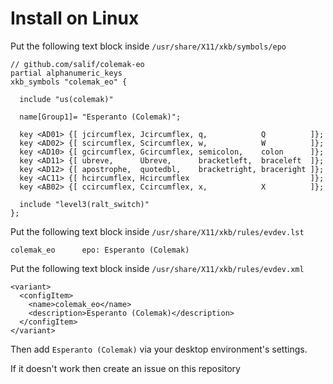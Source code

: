 # Install on Linux

Put the following text block inside `/usr/share/X11/xkb/symbols/epo`

```
// github.com/salif/colemak-eo
partial alphanumeric_keys
xkb_symbols "colemak_eo" {

  include "us(colemak)"

  name[Group1]= "Esperanto (Colemak)";

  key <AD01> {[ jcircumflex, Jcircumflex, q,            Q          ]};
  key <AD02> {[ scircumflex, Scircumflex, w,            W          ]};
  key <AD10> {[ gcircumflex, Gcircumflex, semicolon,    colon      ]};
  key <AD11> {[ ubreve,      Ubreve,      bracketleft,  braceleft  ]};
  key <AD12> {[ apostrophe,  quotedbl,    bracketright, braceright ]};
  key <AC11> {[ hcircumflex, Hcircumflex                           ]};
  key <AB02> {[ ccircumflex, Ccircumflex, x,            X          ]};

  include "level3(ralt_switch)"
};
```

Put the following text block inside `/usr/share/X11/xkb/rules/evdev.lst`

```
colemak_eo      epo: Esperanto (Colemak)
```

Put the following text block inside `/usr/share/X11/xkb/rules/evdev.xml`

```
<variant>
  <configItem>
    <name>colemak_eo</name>
    <description>Esperanto (Colemak)</description>
  </configItem>
</variant>
```

Then add `Esperanto (Colemak)` via your desktop environment's settings.

If it doesn't work then create an issue on this repository
